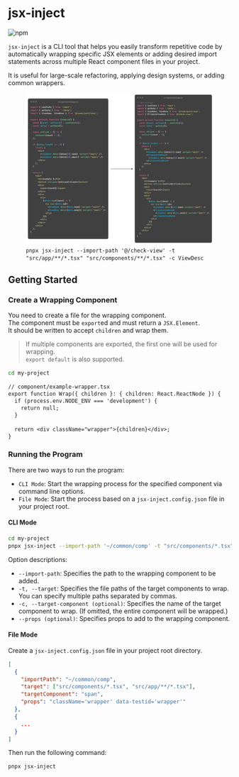 # jsx-inject

![npm](https://img.shields.io/npm/v/jsx-inject)

`jsx-inject` is a CLI tool that helps you easily transform repetitive code by automatically wrapping specific JSX elements or adding desired import statements across multiple React component files in your project.

It is useful for large-scale refactoring, applying design systems, or adding common wrappers.

<figure>
  <img src="./docs/exam2.png" width="768" alt="example" />
  <figcaption>
    <code>pnpx jsx-inject --import-path '@/check-view' -t "src/app/**/*.tsx" "src/components/**/*.tsx" -c ViewDesc</code>
  </figcaption>
</figure>

## Getting Started

### Create a Wrapping Component

You need to create a file for the wrapping component.  
The component must be `export`ed and must return a `JSX.Element`.  
It should be written to accept `children` and wrap them.

> If multiple components are exported, the first one will be used for wrapping.  
> `export default` is also supported.

```bash
cd my-project
```

```tsx
// component/example-wrapper.tsx
export function Wrap({ children }: { children: React.ReactNode }) {
  if (process.env.NODE_ENV === 'development') {
    return null;
  }

  return <div className="wrapper">{children}</div>;
}
```

### Running the Program

There are two ways to run the program:

- `CLI Mode`: Start the wrapping process for the specified component via command line options.
- `File Mode`: Start the process based on a `jsx-inject.config.json` file in your project root.

#### CLI Mode

```bash
cd my-project
pnpx jsx-inject --import-path '~/common/comp' -t "src/components/*.tsx" "src/app/**/*.tsx"
```

Option descriptions:

- `--import-path`: Specifies the path to the wrapping component to be added.
- `-t, --target`: Specifies the file paths of the target components to wrap. You can specify multiple paths separated by commas.
- `-c, --target-component (optional)`: Specifies the name of the target component to wrap. (If omitted, the entire component will be wrapped.)
- `--props (optional)`: Specifies props to add to the wrapping component.

#### File Mode

Create a `jsx-inject.config.json` file in your project root directory.

```json
[
  {
    "importPath": "~/common/comp",
    "target": ["src/components/*.tsx", "src/app/**/*.tsx"],
    "targetComponent": "span",
    "props": "className='wrapper' data-testid='wrapper'"
  },
  {
    ...
  }
]
```

Then run the following command:

```bash
pnpx jsx-inject
```
